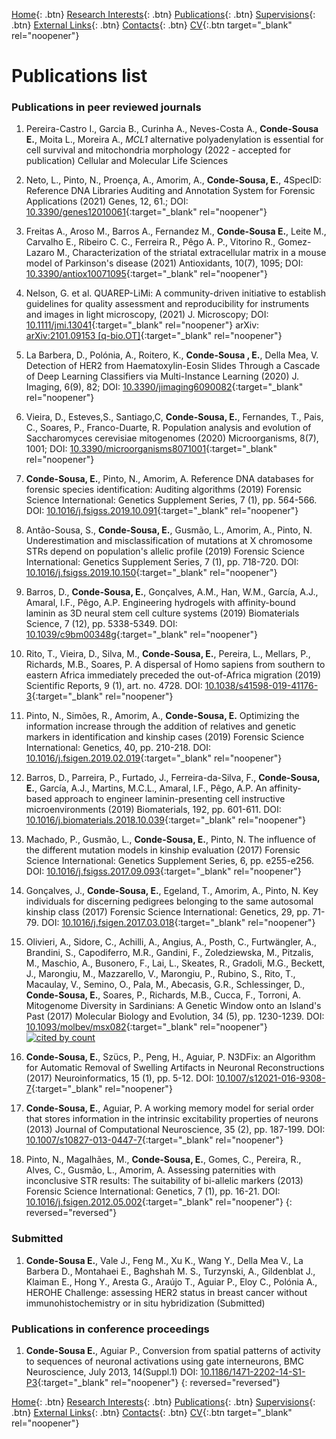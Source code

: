 [Home](https://econdesousa.github.io){: .btn}
[Research Interests](https://econdesousa.github.io/ResearchInterests){: .btn}
[Publications](https://econdesousa.github.io/Publications){: .btn}
[Supervisions](https://econdesousa.github.io/Supervision){: .btn}
[External Links](https://econdesousa.github.io/Links){: .btn}
[Contacts](https://econdesousa.github.io/Contacts){: .btn}
[CV](assets/CurriculumVitaeECS.pdf){:.btn target="_blank" rel="noopener"}
<!-- [HEROHE](https://econdesousa.github.io/HEROHE){: .btn} -->


# Publications list

### Publications in peer reviewed journals

1. Pereira-Castro I., Garcia B., Curinha A., Neves-Costa A., **Conde-Sousa E.**, Moita L., Moreira A., 
<i>MCL1</i> alternative polyadenylation is essential for cell survival and mitochondria morphology 
(2022 - accepted for publication) Cellular and Molecular Life Sciences 

1. Neto, L., Pinto, N., Proença, A., Amorim, A., **Conde-Sousa, E.**, 
4SpecID: Reference DNA Libraries Auditing and Annotation System for Forensic Applications 
(2021) Genes, 12, 61.; DOI: [10.3390/genes12010061](https://doi.org/10.3390/genes12010061){:target="_blank" rel="noopener"}

1. Freitas A., Aroso M., Barros A., Fernandez M., **Conde-Sousa E.**, Leite M., Carvalho E., Ribeiro C. C., Ferreira R., Pêgo A. P., Vitorino R., Gomez-Lazaro M., 
Characterization of the striatal extracellular matrix in a mouse model of Parkinson's disease 
(2021) Antioxidants, 10(7), 1095; DOI: [10.3390/antiox10071095](https://doi.org/10.3390/antiox10071095){:target="_blank" rel="noopener"}

1. Nelson, G. et al. QUAREP-LiMi: A community-driven initiative to establish guidelines for quality assessment and reproducibility for instruments and images in light microscopy, 
(2021) J. Microscopy; DOI: [10.1111/jmi.13041](https://doi.org/10.1111/jmi.13041){:target="_blank" rel="noopener"}
arXiv: [arXiv:2101.09153 \[q-bio.OT\]](https://arxiv.org/abs/2101.09153){:target="_blank" rel="noopener"}

1. La Barbera, D., Polónia, A., Roitero, K., **Conde-Sousa , E.**, Della Mea, V. 
Detection of HER2 from Haematoxylin-Eosin Slides Through a Cascade of Deep Learning Classifiers via Multi-Instance Learning 
(2020) J. Imaging, 6(9), 82; DOI: [10.3390/jimaging6090082](https://doi.org/10.3390/jimaging6090082){:target="_blank" rel="noopener"}

1. Vieira, D., Esteves,S., Santiago,C, **Conde-Sousa, E.**, Fernandes, T., Pais, C.,  Soares, P., Franco-Duarte, R.
Population analysis and evolution of Saccharomyces cerevisiae mitogenomes (2020) Microorganisms, 8(7), 1001; DOI: [10.3390/microorganisms8071001](https://www.mdpi.com/2076-2607/8/7/1001){:target="_blank" rel="noopener"}

1. **Conde-Sousa, E.**, Pinto, N., Amorim, A.
Reference DNA databases for forensic species identification: Auditing algorithms
(2019) Forensic Science International: Genetics Supplement Series, 7 (1), pp. 564-566. 
DOI: [10.1016/j.fsigss.2019.10.091](https://doi.org/10.1016/j.fsigss.2019.10.091){:target="_blank" rel="noopener"}

1. Antão-Sousa, S., **Conde-Sousa, E.**, Gusmão, L., Amorim, A., Pinto, N.
Underestimation and misclassification of mutations at X chromosome STRs depend on population's allelic profile
(2019) Forensic Science International: Genetics Supplement Series, 7 (1), pp. 718-720. 
DOI: [10.1016/j.fsigss.2019.10.150](https://www.scopus.com/inward/record.uri?eid=2-s2.0-85074422780&doi=10.1016%2fj.fsigss.2019.10.150&partnerID=40&md5=b19974b6398b8bc58534fc0d9bd20720){:target="_blank" rel="noopener"}

1. Barros, D., **Conde-Sousa, E.**, Gonçalves, A.M., Han, W.M., García, A.J., Amaral, I.F., Pêgo, A.P.
Engineering hydrogels with affinity-bound laminin as 3D neural stem cell culture systems
(2019) Biomaterials Science, 7 (12), pp. 5338-5349. 
DOI: [10.1039/c9bm00348g](https://www.scopus.com/inward/record.uri?eid=2-s2.0-85075289598&doi=10.1039%2fc9bm00348g&partnerID=40&md5=a0e7f0c71fd70ab7bdc048f86ae4f180){:target="_blank" rel="noopener"}

1. Rito, T., Vieira, D., Silva, M., **Conde-Sousa, E.**, Pereira, L., Mellars, P., Richards, M.B., Soares, P.
A dispersal of Homo sapiens from southern to eastern Africa immediately preceded the out-of-Africa migration
(2019) Scientific Reports, 9 (1), art. no. 4728. 
DOI: [10.1038/s41598-019-41176-3](https://www.scopus.com/inward/record.uri?eid=2-s2.0-85063327488&doi=10.1038%2fs41598-019-41176-3&partnerID=40&md5=35208bd4c89e861732c183eadc73b89c){:target="_blank" rel="noopener"}

1. Pinto, N., Simões, R., Amorim, A., **Conde-Sousa, E.**
Optimizing the information increase through the addition of relatives and genetic markers in identification and kinship cases
(2019) Forensic Science International: Genetics, 40, pp. 210-218.
DOI: [10.1016/j.fsigen.2019.02.019](https://www.scopus.com/inward/record.uri?eid=2-s2.0-85063328691&doi=10.1016%2fj.fsigen.2019.02.019&partnerID=40&md5=336ca72be7049d758d8788b1db7a59ac){:target="_blank" rel="noopener"}

1. Barros, D., Parreira, P., Furtado, J., Ferreira-da-Silva, F., **Conde-Sousa, E.**, García, A.J., Martins, M.C.L., Amaral, I.F., Pêgo, A.P.
An affinity-based approach to engineer laminin-presenting cell instructive microenvironments
(2019) Biomaterials, 192, pp. 601-611. 
DOI: [10.1016/j.biomaterials.2018.10.039](https://www.scopus.com/inward/record.uri?eid=2-s2.0-85059918479&doi=10.1016%2fj.biomaterials.2018.10.039&partnerID=40&md5=0373ed56085b272c3cfab32d6bed9b2f){:target="_blank" rel="noopener"}

1. Machado, P., Gusmão, L., **Conde-Sousa, E.**, Pinto, N.
The influence of the different mutation models in kinship evaluation
(2017) Forensic Science International: Genetics Supplement Series, 6, pp. e255-e256. 
DOI: [10.1016/j.fsigss.2017.09.093](https://www.scopus.com/inward/record.uri?eid=2-s2.0-85030265608&doi=10.1016%2fj.fsigss.2017.09.093&partnerID=40&md5=91eb09d7fa830a33413480548657f060){:target="_blank" rel="noopener"}

1. Gonçalves, J., **Conde-Sousa, E.**, Egeland, T., Amorim, A., Pinto, N.
Key individuals for discerning pedigrees belonging to the same autosomal kinship class
(2017) Forensic Science International: Genetics, 29, pp. 71-79. 
DOI: [10.1016/j.fsigen.2017.03.018](https://www.scopus.com/inward/record.uri?eid=2-s2.0-85016474088&doi=10.1016%2fj.fsigen.2017.03.018&partnerID=40&md5=5780d8008b744c5570399785fdb530a3){:target="_blank" rel="noopener"}

1. Olivieri, A., Sidore, C., Achilli, A., Angius, A., Posth, C., Furtwängler, A., Brandini, S., Capodiferro, M.R., Gandini, F., Zoledziewska, M., Pitzalis, M., Maschio, A., Busonero, F., Lai, L., Skeates, R., Gradoli, M.G., Beckett, J., Marongiu, M., Mazzarello, V., Marongiu, P., Rubino, S., Rito, T., Macaulay, V., Semino, O., Pala, M., Abecasis, G.R., Schlessinger, D., **Conde-Sousa, E.**, Soares, P., Richards, M.B., Cucca, F., Torroni, A.
Mitogenome Diversity in Sardinians: A Genetic Window onto an Island's Past
(2017) Molecular Biology and Evolution, 34 (5), pp. 1230-1239. 
DOI: [10.1093/molbev/msx082](https://www.scopus.com/inward/record.uri?eid=2-s2.0-85019115396&doi=10.1093%2fmolbev%2fmsx082&partnerID=40&md5=5448670b750362fe8d463f02a6a8d37a){:target="_blank" rel="noopener"} <a target="_blank" href="http://www.scopus.com/inward/citedby.url?partnerID=HzOxMe3b&scp=0037070197&origin=inward"><image src="https://api.elsevier.com/content/abstract/citation-count?doi=10.1093%2Fmolbev%2Fmsx082&apiKey=7f59af901d2d86f78a1fd60c1bf9426a&httpAccept=text%2Fhtml" border="0" alt="cited by count"/></a>


1. **Conde-Sousa, E.**, Szücs, P., Peng, H., Aguiar, P.
N3DFix: an Algorithm for Automatic Removal of Swelling Artifacts in Neuronal Reconstructions
(2017) Neuroinformatics, 15 (1), pp. 5-12. 
DOI: [10.1007/s12021-016-9308-7](https://www.scopus.com/inward/record.uri?eid=2-s2.0-84978143735&doi=10.1007%2fs12021-016-9308-7&partnerID=40&md5=809b56018c71ad5f30b836ce2d353977){:target="_blank" rel="noopener"}

1. **Conde-Sousa, E.**, Aguiar, P.
A working memory model for serial order that stores information in the intrinsic excitability properties of neurons
(2013) Journal of Computational Neuroscience, 35 (2), pp. 187-199. 
DOI: [10.1007/s10827-013-0447-7](https://www.scopus.com/inward/record.uri?eid=2-s2.0-84883784747&doi=10.1007%2fs10827-013-0447-7&partnerID=40&md5=7a148e606b5d8b07ac905d83796449a9){:target="_blank" rel="noopener"}

1. Pinto, N., Magalhães, M., **Conde-Sousa, E.**, Gomes, C., Pereira, R., Alves, C., Gusmão, L., Amorim, A.
Assessing paternities with inconclusive STR results: The suitability of bi-allelic markers
(2013) Forensic Science International: Genetics, 7 (1), pp. 16-21. 
DOI: [10.1016/j.fsigen.2012.05.002](https://www.scopus.com/inward/record.uri?eid=2-s2.0-84869501759&doi=10.1016%2fj.fsigen.2012.05.002&partnerID=40&md5=e096d984879fd293188cd76398a35e78){:target="_blank" rel="noopener"}
{: reversed="reversed"}


### Submitted

1.  **Conde-Sousa E.**, Vale J., Feng M., Xu K., Wang Y., Della Mea V., La Barbera D., Montahaei E., Baghshah M. S., Turzynski, A., Gildenblat J., Klaiman E., Hong Y., Aresta G., Araújo T., Aguiar P., Eloy C., Polónia A., HEROHE Challenge: assessing HER2 status in breast cancer without immunohistochemistry or in situ hybridization (Submitted)




### Publications in conference proceedings

1.  **Conde-Sousa E.**, Aguiar P., Conversion from spatial patterns of activity to sequences of neuronal activations using gate interneurons, BMC Neuroscience, July 2013, 14(Suppl.1)
DOI: [10.1186/1471-2202-14-S1-P3](https://doi.org/10.1186/1471-2202-14-S1-P3){:target="_blank" rel="noopener"}
{: reversed="reversed"}




[Home](https://econdesousa.github.io){: .btn}
[Research Interests](https://econdesousa.github.io/ResearchInterests){: .btn}
[Publications](https://econdesousa.github.io/Publications){: .btn}
[Supervisions](https://econdesousa.github.io/Supervision){: .btn}
[External Links](https://econdesousa.github.io/Links){: .btn}
[Contacts](https://econdesousa.github.io/Contacts){: .btn}
[CV](assets/CurriculumVitaeECS.pdf){:.btn target="_blank" rel="noopener"}
<!-- [HEROHE](https://econdesousa.github.io/HEROHE){: .btn} -->


<!-- Global site tag (gtag.js) - Google Analytics -->
<script async src="https://www.googletagmanager.com/gtag/js?id=G-3JWYKYVYDZ"></script>
<script>
  window.dataLayer = window.dataLayer || [];
  function gtag(){dataLayer.push(arguments);}
  gtag('js', new Date());

  gtag('config', 'G-3JWYKYVYDZ');
</script>